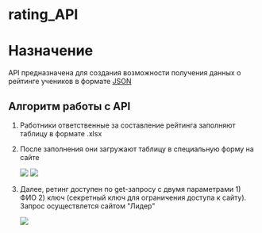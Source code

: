 # rating_API
<h1> Назначение </h1>
	<p>API предназначена для создания возможности получения данных о рейтинге учеников в формате <a href="https://www.json.org/">JSON</a></p>
	<h2>Алгоритм работы c API</h2>
	<ol>
		<li>
			<p>Работники ответственные за составление рейтинга заполняют таблицу в формате .xlsx</p>
		</li>
		<li>
			<p>После заполнения они загружают таблицу в специальную форму на сайте</p>
			<img src="https://downloader.disk.yandex.ru/preview/152af14f11e03b6aebc6e8d95b07ebd23d22042b609cff292cb34a30eca0e3c4/5c46f18b/enDafUgLP-2oQnEhpocgdBnaAV_VHvKrPF4X3aTxrmVuH1FV30yr58IrsX9jEnvC4EcUnlZSz0xtgOcMU6enLw%3D%3D?uid=0&filename=1.png&disposition=inline&hash=&limit=0&content_type=image%2Fpng&tknv=v2&size=807x892">
			<img src="https://4.downloader.disk.yandex.ru/preview/66d3adb2d9e6f85bd9774dc48a3ea9052a420e89a6dffdefa75467d39ed9709e/inf/H5vpbfuBuS39EiQH7y7UB_C7_IWiaY1HmAREL8v40xK9Q1bxNmuda4Ul5KYWUXz6wNpHmSmoUgE5TcOAkNxLNQ%3D%3D?uid=20109010&filename=2019-01-22_08-48-55%20%282%29.png&disposition=inline&hash=&limit=0&content_type=image%2Fpng&tknv=v2&size=787x892">
		</li>
		<li>
			<p>Далее, ретинг доступен по get-запросу с двумя параметрами 1) ФИО 2) ключ (секретный ключ для ограничения доступа к сайту). Запрос осуществлется сайтом "Лидер"</p>
			<img src="https://3.downloader.disk.yandex.ru/preview/3281b9d3e50b259091f1ba9698d94ea305b4bed06ba3fb8ac32bd0ca43771ed3/inf/QgoGVNytx9bepU7FCcD6wZt1V1fTqGooTaynhZS5umdTcrvXKEeorVOP0lc6Cws9A5eauZ7r--sVuRYxFV2pPg%3D%3D?uid=20109010&filename=2019-01-22_08-49-39.png&disposition=inline&hash=&limit=0&content_type=image%2Fpng&tknv=v2&size=787x892">
		</li>
	</ol>
